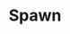 ---
title: Spawn
issue: 53A
issue_nr: 53
full_title: The Reckoning
subtitle: ''
story_arc: ''
crossover: ''
variant: ""
publisher: Image Comics
creators: 
  - Todd McFarlane
release_date: Sep 1996
release_year: 1996
genre:
  - Action
  - Adventure
  - Crime
  - Fantasy
  - Horror
  - Science Fiction
  - Super-Heroes
  - Thriller
format: Comic
pages: 32
signed_by: Greg Capullo
price: 7.50
---